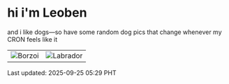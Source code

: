 # hi i'm Leoben

and i like dogs—so have some random dog pics that change whenever my CRON feels like it

|  |  |
|--------|----------|
| ![Borzoi](https://random-dog-vercel.vercel.app/api/random-borzoi?v=1758749389) | ![Labrador](https://random-dog-vercel.vercel.app/api/random-labrador?v=1758749389) |

Last updated: 2025-09-25 05:29 PHT
